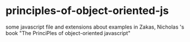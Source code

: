 principles-of-object-oriented-js
================================

some javascript file and extensions about examples in Zakas, Nicholas 's book "The PrinciPles of object-oriented javascript"
